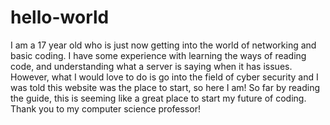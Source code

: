 # hello-world
I am a 17 year old who is just now getting into the world of networking and basic coding. I have some experience with learning the ways of reading code, and understanding what a server is saying when it has issues. However, what I would love to do is go into the field of cyber security and I was told this website was the place to start, so here I am!
So far by reading the guide, this is seeming like a great place to start my future of coding. Thank you to my computer science professor!
